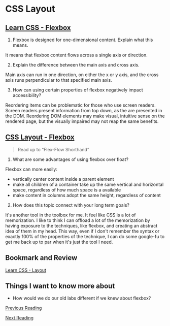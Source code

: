 # CSS Layout

## [Learn CSS - Flexbox](https://web.dev/learn/css/flexbox/)

1. Flexbox is designed for one-dimensional content. Explain what this means.

It means that flexbox content flows across a single axis or direction.

2. Explain the difference between the main axis and cross axis.

Main axis can run in one direction, on either the x or y axis, and the cross axis runs perpendicular to that specified main axis.

3. How can using certain properties of flexbox negatively impact accessibility?

Reordering items can be problematic for those who use screen readers. Screen readers present information from top down, as the are presented in the DOM. Reordering DOM elements may make visual, intuitive sense on the rendered page, but the visually impaired may not reap the same benefits.

## [CSS Layout - Flexbox](https://developer.mozilla.org/en-US/docs/Learn/CSS/CSS_layout/Flexbox)

>Read up to “Flex-Flow Shorthand”

1. What are some advantages of using flexbox over float?

Flexbox can more easily:

- vertically center content inside a parent element
- make all children of a container take up the same vertical and horizontal space, regardless of how much space is a available
- make content in columns adopt the same height, regardless of content

2. How does this topic connect with your long term goals?

It's another tool in the toolbox for me. It feel like CSS is a lot of memorization. I like to think I can offload a lot of the memorization by having exposure to the techniques, like flexbox, and creating an abstract idea of them in my head. This way, even if I don't remember the syntax or exactly 100% of the properties of the technique, I can do some google-fu to get me back up to par when it's just the tool I need.

## Bookmark and Review

[Learn CSS - Layout](https://web.dev/learn/css/layout/)

## Things I want to know more about

- How would we do our old labs different if we knew about flexbox?

[Previous Reading](./class-07.md)

[Next Reading](./class-09.md)
